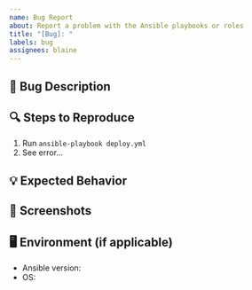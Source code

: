 ```yaml
---
name: Bug Report
about: Report a problem with the Ansible playbooks or roles
title: "[Bug]: "
labels: bug
assignees: blaine
---
```


## 🐛 Bug Description
<!-- A clear and concise description of what the bug is -->

## 🔍 Steps to Reproduce
1. Run `ansible-playbook deploy.yml`
2. See error...

## 💡 Expected Behavior
<!-- A clear and concise description of what you expected to happen. -->

## 📸 Screenshots
<!-- If applicable, add screenshots to help explain your problem. -->

## 🖥️ Environment (if applicable)
- Ansible version:
- OS:
